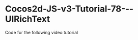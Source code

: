 Cocos2d-JS-v3-Tutorial-78---UIRichText
======================================

Code for the following video tutorial 
